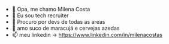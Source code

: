 - 👋 Opa, me chamo Milena Costa
- 👀 Eu sou tech recruiter
- 🌱 Procuro por devs de todas as areas
- 💞️ amo suco de maracujá e cervejas azedas
- 📫 meu linkedin ->
https://www.linkedin.com/in/milenacostas
<!---
CostaMilena/CostaMilena is a ✨ special ✨ repository because its `README.md` (this file) appears on your GitHub profile.
You can click the Preview link to take a look at your changes.
--->

